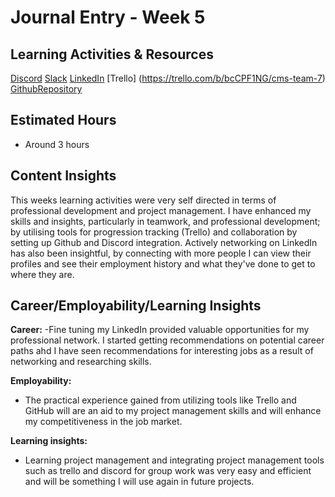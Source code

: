 # Journal Entry - Week 5

## Learning Activities & Resources
[Discord](https://discord.gg/PCUe79fd) 
[Slack](https://itatjcu.slack.com/archives/G0PDNKCH3)
[LinkedIn](www.linkedin.com/in/luca-adornetto-23303b2b2)
[Trello] (https://trello.com/b/bcCPF1NG/cms-team-7)
[GithubRepository](https://github.com/cp3402-students/project-team7/blob/main/contributor.txt)


## Estimated Hours
- Around 3 hours

## Content Insights 
This weeks learning activities were very self directed in terms of professional development and project management. I have enhanced my skills and insights, particularly in teamwork, and professional development; by utilising tools for progression tracking (Trello) and collaboration by setting up Github and Discord integration. Actively networking on LinkedIn has also been insightful, by connecting with more people I can view their profiles and see their employment history and what they've done to get to where they are.



## Career/Employability/Learning Insights
**Career:** 
-Fine tuning my LinkedIn provided valuable opportunities for my professional network. I started getting recommendations on potential career paths ahd I have seen recommendations for interesting jobs as a result of networking and researching skills.

 

**Employability:** 
- The practical experience gained from utilizing tools like Trello and GitHub will are an aid to my project management skills and will enhance my competitiveness in the job market.

**Learning insights:**
- Learning project management and integrating project management tools such as trello and discord for group work was very easy and efficient and will be something I will use again in future projects.